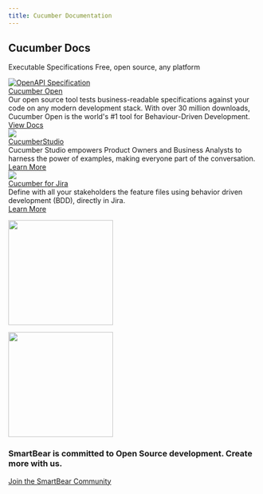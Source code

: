 ```yaml
---
title: Cucumber Documentation
---
```


<section class="band py-6 bg-image-cover  band-full-width-content bg-transparent" style="background-image:url(https://static0.smartbear.co/cucumber/media/images/home/cucumber-home-hero-bg.png?ext=.png);" id="" data-nav-text="">
    <div class="container">
        <div class="row">
          <div class="col-12">

<div class="row text-center text-md-left py-4 py-md-6 px-4 px-md-6">
<div class="col-12 col-md-12">
<h1 class="text-white font-light text-center">Cucumber Docs</h1>

<p class="h5 text-white anti-aliased text-center">Executable Specifications
Free, open source, any platform </p>
</div>
</div>
          </div>
        </div>
    </div>
  </div></section>   
<section class="band hover-trio band-full-width-content bg-gray-xtra-light" style="background-image:url();" id="" data-nav-text="">
    <div class="container">
        <div class="row">
          <div class="col-12">
            <div class="row">
<div class="col-12 col-md-4 trio-col">
<div class="trio-icon"><a href="https://cucumber.io/tools/cucumber-open/"><img alt="OpenAPI Specification" src="https://static0.smartbear.co/cucumber/media/images/logos/icons/cucumber-open-icon.svg"></a></div>

<div class="trio-title"><a class="text-gray-dark" href="https://cucumber.io/tools/cucumber-open/">Cucumber Open</a></div>

<div class="trio-desc">Our open source tool tests business-readable specifications against your code on any modern development stack. With over 30 million downloads, Cucumber Open is the world's #1 tool for Behaviour-Driven Development.</div>

<div class="trio-link"><a class="btn btn-cucumber-outlined" href="https://cucumber.io/docs/installation/">View Docs</a></div>
</div>

<div class="col-12 col-md-4 trio-col active">
<div class="trio-icon"><a href="https://cucumber.io/tools/cucumberstudio/"><img src="https://static0.smartbear.co/cucumber/media/images/logos/icons/c4j-icon.png"></a></div>

<div class="trio-title"><a class="text-gray-dark" href="https://cucumber.io/tools/cucumberstudio/">CucumberStudio</a></div>

<div class="trio-desc">Cucumber Studio empowers Product Owners and Business Analysts to harness the power of examples, making everyone part of the conversation.</div>

<div class="trio-link"><a class="btn btn-cucumber-outlined" href="https://cucumber.io/tools/cucumberstudio/">Learn More</a></div>
</div>

<div class="col-12 col-md-4 trio-col">
<div class="trio-icon"><a href="https://cucumber.io/tools/cucumber-for-jira/"><img src="https://static0.smartbear.co/cucumber/media/images/logos/icons/c4j-icon.png"></a></div>

<div class="trio-title"><a class="text-gray-dark" href="https://cucumber.io/tools/cucumber-for-jira/">Cucumber for Jira</a></div>

<div class="trio-desc">Define with all your stakeholders the feature files using behavior driven development (BDD), directly in Jira.</div>

<div class="trio-link"><a class="btn btn-cucumber-outlined" href="https://cucumber.io/tools/cucumber-for-jira/">Learn More</a></div>
</div>
</div>
        </div>
    </div>
  </div></section>  
    <section class="band pt-5 pb-6 band-full-width-content bg-transparent" style="background-image:url();" id="" data-nav-text="">
      <div class="container">
          <div class="row">
            <div class="col-12">
              <div class="d-block d-md-flex">
  <div class="align-self-center w-100 w-md-50">
  <p class="d-none d-md-block ab-gray-light-close text-center text-md-left"><img alt="" src="https://static0.smartbear.co/cucumber/media/images/home/smartbear-logo.svg" style="width: 210px; height: auto;"></p>
  <p class="d-block d-md-none text-center text-md-left"><img alt="" src="https://static0.smartbear.co/cucumber/media/images/home/smartbear-logo.svg" style="width: 210px; height: auto;"></p>
  <h3 class="text-center text-md-left">SmartBear is committed to Open Source development. Create more with us.</h3>
  
  <p class="text-center text-md-left"><a class="cta-underlined mt-4 d-inline-block text-center text-md-left mx-auto mx-md-0" href="#">Join the SmartBear Community</a></p>
  </div>
  
  <div class="text-center w-100 w-md-50 mt-5 mt-md-0"><img alt="" class="ml-0 ml-md-6" src="https://static0.smartbear.co/cucumber/media/images/home/community-orbit.png"></div>
  </div>
          </div>
      </div>
    </div>
</section>
  </div>
</section>
